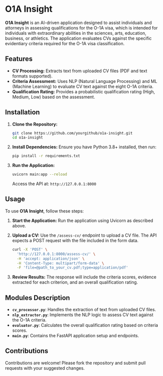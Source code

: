 # O1A Insight
**O1A Insight** is an AI-driven application designed to assist individuals and attorneys in assessing qualifications for the O-1A visa, which is intended for individuals with extraordinary abilities in the sciences, arts, education, business, or athletics. The application evaluates CVs against the specific evidentiary criteria required for the O-1A visa classification.

## Features
- **CV Processing:** Extracts text from uploaded CV files (PDF and text formats supported).
- **Criteria Assessment:** Uses NLP (Natural Language Processing) and ML (Machine Learning) to evaluate CV text against the eight O-1A criteria.
- **Qualification Rating:** Provides a probabilistic qualification rating (High, Medium, Low) based on the assessment.

## Installation
1. **Clone the Repository:**
   ```bash
   git clone https://github.com/yourgithub/o1a-insight.git
   cd o1a-insight
   ```

2. **Install Dependencies:**
   Ensure you have Python 3.8+ installed, then run:
   ```bash
   pip install -r requirements.txt
   ```

3. **Run the Application:**
   ```bash
   uvicorn main:app --reload
   ```
   Access the API at: `http://127.0.0.1:8000`

## Usage
To use **O1A Insight**, follow these steps:
1. **Start the Application:** Run the application using Uvicorn as described above.
2. **Upload a CV:** Use the `/assess-cv/` endpoint to upload a CV file. The API expects a POST request with the file included in the form data.
   ```bash
   curl -X 'POST' \
     'http://127.0.0.1:8000/assess-cv/' \
     -H 'accept: application/json' \
     -H 'Content-Type: multipart/form-data' \
     -F 'file=@path_to_your_cv.pdf;type=application/pdf'
   ```

3. **Review Results:** The response will include the criteria scores, evidence extracted for each criterion, and an overall qualification rating.

## Modules Description
- **`cv_processor.py`**: Handles the extraction of text from uploaded CV files.
- **`nlp_extractor.py`**: Implements the NLP logic to assess CV text against the O-1A criteria.
- **`evaluator.py`**: Calculates the overall qualification rating based on criteria scores.
- **`main.py`**: Contains the FastAPI application setup and endpoints.

## Contributions
Contributions are welcome! Please fork the repository and submit pull requests with your suggested changes.
